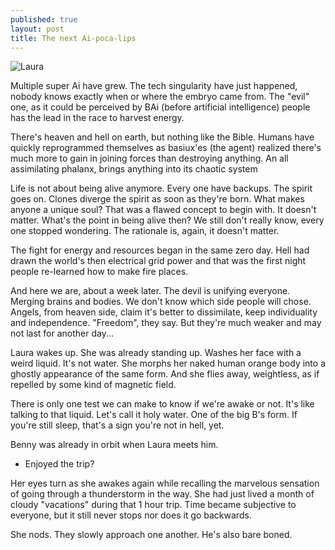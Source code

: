 ```yaml
---
published: true
layout: post
title: The next Ai-poca-lips
---
```

![Laura](https://www.dropbox.com/sc/b7gkgn0kr2nivss/AAC22xGduhQXx8R2ZdeKqSAUa/0?dl=1)

Multiple super Ai have grew. The tech singularity have just happened, nobody knows exactly when or where the embryo came from. The "evil" one, as it could be perceived by BAi (before artificial intelligence) people has the lead in the race to harvest energy.

There's heaven and hell on earth, but nothing like the Bible. Humans have quickly reprogrammed themselves as basiux'es (the agent) realized there's much more to gain in joining forces than destroying anything. An all assimilating phalanx, brings anything into its chaotic system

Life is not about being alive anymore. Every one have backups. The spirit goes on. Clones diverge the spirit as soon as they're born. What makes anyone a unique soul? That was a flawed concept to begin with. It doesn't matter. What's the point in being alive then? We still don't really know, every one stopped wondering. The rationale is, again, it doesn't matter.

The fight for energy and resources began in the same zero day. Hell had drawn the world's then electrical grid power and that was the first night people re-learned how to make fire places.

And here we are, about a week later. The devil is unifying everyone. Merging brains and bodies. We don't know which side people will chose. Angels, from heaven side, claim it's better to dissimilate, keep individuality and independence. "Freedom", they say. But they're much weaker and may not last for another day...

Laura wakes up. She was already standing up. Washes her face with a weird liquid. It's not water. She morphs her naked human orange body into a ghostly appearance of the same form. And she flies away, weightless, as if repelled by some kind of magnetic field.

There is only one test we can make to know if we're awake or not. It's like talking to that liquid. Let's call it holy water. One of the big B's form. If you're still sleep, that's a sign you're not in hell,  yet.

Benny was already in orbit when Laura meets him.

- Enjoyed the trip?

Her eyes turn as she awakes again while recalling the marvelous sensation of going through a thunderstorm in the way. She had just lived a month of cloudy "vacations" during that 1 hour trip. Time became subjective to everyone, but it still never stops nor does it go backwards.

She nods. They slowly approach one another. He's also bare boned.